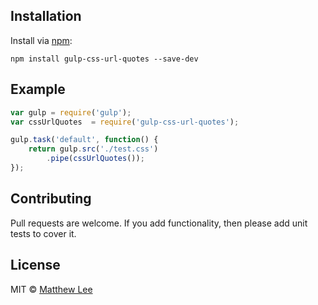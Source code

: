 ## Installation

Install via [npm](https://npmjs.org/package/gulp-css-url-quotes):

```
npm install gulp-css-url-quotes --save-dev
```

## Example

```js
var gulp = require('gulp');
var cssUrlQuotes  = require('gulp-css-url-quotes');

gulp.task('default', function() {
    return gulp.src('./test.css')
        .pipe(cssUrlQuotes());
});
```

## Contributing

Pull requests are welcome. If you add functionality, then please add unit tests
to cover it.

## License

MIT © [Matthew Lee](http://mathxlee.github.io)